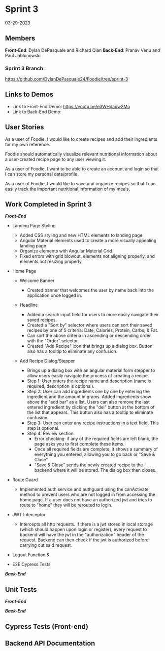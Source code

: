 # Sprint 3
03-29-2023
## Members
**Front-End**: Dylan DePasquale and Richard Qian
**Back-End**: Pranav Venu and Paul Jablonowski

### Sprint 3 Branch: 
https://github.com/DylanDePasquale24/Foodie/tree/sprint-3

## Links to Demos
- Link to Front-End Demo: https://youtu.be/e3WHdauw2Mo
- Link to Back-End Demo:

## User Stories

As a user of Foodie, I would like to create recipes and add their ingredients for my own reference.

Foodie should automatically visualize relevant nutritional information about a user-created recipe page to any user viewing it.

As a user of Foodie, I want to be able to create an account and login so that I can store my personal data/profile.

As a user of Foodie, I would like to save and organize recipes so that I can easily track the important nutritional information of my meals.


## Work Completed in Sprint 3

***Front-End***
* Landing Page Styling
  * Added CSS styling and new HTML elements to landing page
  * Angular Material elements used to create a more visually appealing landing page
  * Organize elements with Angular Material Grid
  * Fixed errors with grid blowout, elements not aligning properly, and elements not resizing properly

 * Home Page
    * Welcome Banner
      * Created banner that welcomes the user by name back into the application once logged in. 

    * Headline
      * Added a search input field for users to more easily navigate their saved recipes.
      * Created a "Sort by" selector where users can sort their saved recipes by one of 5 criteria: Date, Calories, Protein, Carbs, & Fat. 
      * Can sort the above criteria in ascending or descending order with the "Order" selector.
      * Created "Add Recipe" icon that brings up a dialog box. Button also has a tooltip to eliminate any confusion.

    * Add Recipe Dialog/Stepper
      * Brings up a dialog box with an angular material form stepper to allow users easily navigate the process of creating a recipe. 
      * Step 1: User enters the recipe name and description (name is required, description is optional).
      * Step 2: User can add ingredients one by one by entering the ingredient and the amount in grams. Added ingredients show above the "add bar" as a list. Users can also remove the last entered ingredient by clicking the "del" button at the bottom of the list that appears. This button also has a tooltip to eliminate confusion.
      * Step 3: User can enter any recipe instructions in a text field. This step is optional.
      * Step 4: Review section
        * Error checking: if any of the required fields are left blank, the page asks you to first complete these items.
        * Once all required fields are complete, it shows a summary of everything you entered, allowing you to go back or "Save & Close"
        * "Save & Close" sends the newly created recipe to the backend where it will be stored. The dialog box then closes.


* Route Guard
  * Implemented auth service and authguard using the canActivate method to prevent users who are not logged in from accessing the home page. If a user does not have an authorized jwt and tries to route to "home" they will be rerouted to login. 

* JWT Interceptor
  * Intercepts all http requests. If there is a jwt stored in local storage (which should happen upon login or register), every request to backend will have the jwt in the "authorization" header of the request. Backend can then check if the jwt is authorized before carrying out said request.


* Logout Function &

* E2E Cypress Tests
  


***Back-End***



## Unit Tests

***Front-End***


***Back-End***


## Cypress Tests (Front-end)

## Backend API Documentation
